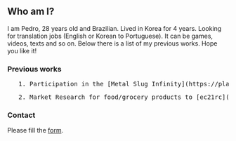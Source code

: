 ## Who am I?

I am Pedro, 28 years old and Brazilian. Lived in Korea for 4 years. Looking for translation jobs (English or Korean to Portuguese). It can be games, videos, texts and so on. Below there is a list of my previous works. Hope you like it!

### Previous works
<pre>   1. Participation in the [Metal Slug Infinity](https://play.google.com/store/apps/details?id=com.ekkorr.msf&hl=pt_BR) translation.</pre>
<pre>   2. Market Research for food/grocery products to [ec21rc](http://www.ec21rnc.com/) </pre>

### Contact
Please fill the [form](/contact.md).
